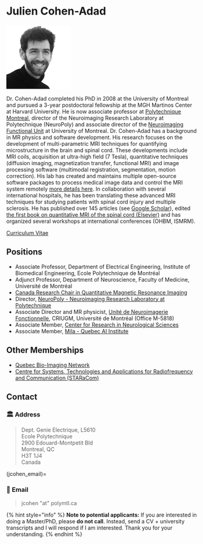 # Julien Cohen-Adad

![](../../.gitbook/assets/cohenadad_pic_square2_small.png)

Dr. Cohen-Adad completed his PhD in 2008 at the University of Montreal and pursued a 3-year postdoctoral fellowship at the MGH Martinos Center at Harvard University. He is now associate professor at [Polytechnique Montreal](https://www.polymtl.ca/en/), director of the Neuroimaging Research Laboratory at Polytechnique \(NeuroPoly\) and associate director of the [Neuroimaging Functional Unit](https://unf-montreal.ca/) at University of Montreal. Dr. Cohen-Adad has a background in MR physics and software development. His research focuses on the development of multi-parametric MRI techniques for quantifying microstructure in the brain and spinal cord. These developments include MRI coils, acquisition at ultra-high field \(7 Tesla\), quantitative techniques \(diffusion imaging, magnetization transfer, functional MRI\) and image processing software \(multimodal registration, segmentation, motion correction\). His lab has created and maintains multiple open-source software packages to process medical image data and control the MRI system remotely [more details here](https://github.com/sponsors/neuropoly). In collaboration with several international hospitals, he has been translating these advanced MRI techniques for studying patients with spinal cord injury and multiple sclerosis. He has published over 145 articles \(see [Google Scholar](https://scholar.google.ca/citations?user=6cAZ028AAAAJ&hl=en)\), edited [the first book on quantitative MRI of the spinal cord \(Elsevier\)](http://www.sciencedirect.com/science/book/9780123969736) and has organized several workshops at international conferences \(OHBM, ISMRM\).

[Curriculum Vitae](https://www.dropbox.com/s/pwokjjnrexg0zl6/cohenadad_cv__20190424.pdf?dl=0)

## Positions

* Associate Professor, Department of Electrical Engineering, Institute of Biomedical Engineering, Ecole Polytechnique de Montréal
* Adjunct Professor, Department of Neuroscience, Faculty of Medicine, Université de Montréal
* [Canada Research Chair in Quantitative Magnetic Resonance Imaging](http://www.chairs-chaires.gc.ca/chairholders-titulaires/profile-eng.aspx?profileId=3521)
* Director, [NeuroPoly - Neuroimaging Research Laboratory at Polytechnique](http://www.neuro.polymtl.ca)
* Associate Director and MR physicist, [Unité de Neuroimagerie Fonctionnelle](https://unf-montreal.ca/), CRIUGM, Université de Montréal \(Office M-5818\)
* Associate Member, [Center for Research in Neurological Sciences](https://www.grsnc.org/home)
* Associate Member, [Mila - Quebec AI Institute](http://mila.quebec/en/mila/)

## Other Memberships

* [Quebec Bio-Imaging Network](http://www.rbiq-qbin.qc.ca/)
* [Centre for Systems, Technologies and Applications for Radiofrequency and Communication \(STARaCom\)](http://www.staracom.mcgill.ca/)

## Contact

### 🏛  Address

> Dept. Genie Electrique, L5610  
> Ecole Polytechnique  
> 2900 Edouard-Montpetit Bld  
> Montreal, QC  
> H3T 1J4  
> Canada

<!-- the emoji interferes with Sphinx's cross-referencing ability, so make an ascii-only cross-reference we can use instead -->
(jcohen_email)=
### 📩 Email

> jcohen "at" polymtl.ca

{% hint style="info" %}
**Note to potential applicants:** If you are interested in doing a Master/PhD, please **do not call**. Instead, send a CV + university transcripts and I will respond if I am interested. Thank you for your understanding.
{% endhint %}

